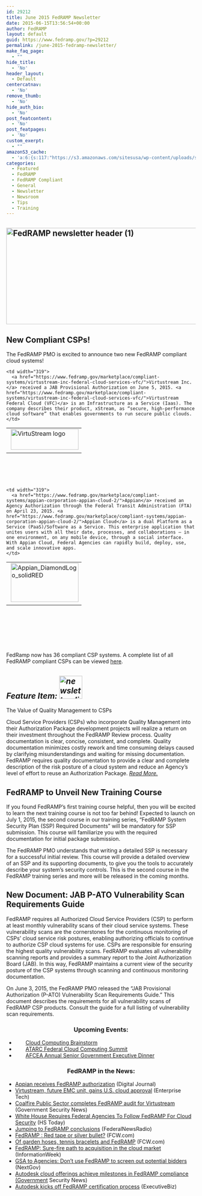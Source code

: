 ```yaml
---
id: 29212
title: June 2015 FedRAMP Newsletter
date: 2015-06-15T13:56:54+00:00
author: FedRAMP
layout: default
guid: https://www.fedramp.gov/?p=29212
permalink: /june-2015-fedramp-newsletter/
make_faq_page:
  - ""
hide_title:
  - 'No'
header_layout:
  - Default
centercatnav:
  - 'No'
remove_thumb:
  - 'No'
hide_auth_bio:
  - 'No'
post_featcontent:
  - 'No'
post_featpages:
  - 'No'
custom_exerpt:
  - ""
amazonS3_cache:
  - 'a:6:{s:117:"https://s3.amazonaws.com/sitesusa/wp-content/uploads/sites/482/2015/05/FedRAMP-newsletter-header-1-e1434390873102.png";i:27822;s:110:"https://s3.amazonaws.com/sitesusa/wp-content/uploads/sites/482/2015/02/VirtuStream-Logo-new-e1434390999575.png";i:15402;s:117:"https://s3.amazonaws.com/sitesusa/wp-content/uploads/sites/482/2015/02/Appian_DiamondLogo_solidRED-e1434032622483.jpg";i:28922;s:95:"https://s3.amazonaws.com/sitesusa/wp-content/uploads/sites/482/2015/06/newsletter_lightbulb.png";i:29552;s:102:"https://s3.amazonaws.com/sitesusa/wp-content/uploads/sites/482/2015/05/FedRAMP-newsletter-header-1.png";a:1:{s:9:"timestamp";i:1485460718;}s:103:"https://s3.amazonaws.com/sitesusa/wp-content/uploads/sites/482/2015/06/newsletter_lightbulb-150x150.png";i:29552;}'
categories:
  - Featured
  - FedRAMP
  - FedRAMP Compliant
  - General
  - Newsletter
  - Newsroom
  - Tips
  - Training
---
```

## [<img class="alignnone size-full wp-image-27822" src="https://s3.amazonaws.com/sitesusa/wp-content/uploads/sites/482/2015/05/FedRAMP-newsletter-header-1-e1434390873102.png" alt="FedRAMP newsletter header (1)" width="1000" height="256" />](https://s3.amazonaws.com/sitesusa/wp-content/uploads/sites/482/2015/05/FedRAMP-newsletter-header-1.png)

## New Compliant CSPs!

The FedRAMP PMO is excited to announce two new FedRAMP compliant cloud systems!

<table class=" aligncenter" style="height: 142px" width="500">
  <tr>
    <td width="123">
       <img class=" size-full wp-image-15402 aligncenter" src="https://s3.amazonaws.com/sitesusa/wp-content/uploads/sites/482/2015/02/VirtuStream-Logo-new-e1434390999575.png" alt="VirtuStream logo" width="180" height="55" />
    </td>
    
    <td width="319">
      <a href="https://www.fedramp.gov/marketplace/compliant-systems/virtustream-inc-federal-cloud-services-vfc/">Virtustream Inc.</a> received a JAB Provisional Authorization on June 5, 2015. <a href="https://www.fedramp.gov/marketplace/compliant-systems/virtustream-inc-federal-cloud-services-vfc/">Virtustream Federal Cloud (VFC)</a> is an Infrastructure as a Service (Iaas). The company describes their product, xStream, as “secure, high-performance cloud software” that enables governments to run secure public clouds.
    </td>
  </tr>
</table>

<table class=" aligncenter" style="height: 222px" width="500">
  <tr>
    <td width="123">
       <a href="https://s3.amazonaws.com/sitesusa/wp-content/uploads/sites/482/2015/02/Appian_DiamondLogo_solidRED-e1434032622483.jpg"><img class=" size-full wp-image-28922 aligncenter" src="https://s3.amazonaws.com/sitesusa/wp-content/uploads/sites/482/2015/02/Appian_DiamondLogo_solidRED-e1434032622483.jpg" alt="Appian_DiamondLogo_solidRED" width="180" height="103" /></a>
    </td>
    
    <td width="319">
      <a href="https://www.fedramp.gov/marketplace/compliant-systems/appian-corporation-appian-cloud-2/">Appian</a> received an Agency Authorization through the Federal Transit Administration (FTA) on April 23, 2015. <a href="https://www.fedramp.gov/marketplace/compliant-systems/appian-corporation-appian-cloud-2/">Appian Cloud</a> is a dual Platform as a Service (PaaS)/Software as a Service. This enterprise application that unites users with all their date, processes, and collaborations – in one environment, on any mobile device, through a social interface. With Appian Cloud, Federal Agencies can rapidly build, deploy, use, and scale innovative apps.
    </td>
  </tr>
</table>

FedRamp now has 36 compliant CSP systems. A complete list of all FedRAMP compliant CSPs can be viewed [here](https://www.fedramp.gov/marketplace/compliant-systems/virtustream-inc-federal-cloud-services-vfc/).

## _Feature Item: <img class="alignnone  wp-image-29552" src="https://s3.amazonaws.com/sitesusa/wp-content/uploads/sites/482/2015/06/newsletter_lightbulb.png" alt="newsletter_lightbulb" width="61" height="61" srcset="https://s3.amazonaws.com/sitesusa/wp-content/uploads/sites/482/2015/06/newsletter_lightbulb.png 268w, https://s3.amazonaws.com/sitesusa/wp-content/uploads/sites/482/2015/06/newsletter_lightbulb-150x150.png 150w" sizes="(max-width: 61px) 100vw, 61px" />_
  
The Value of Quality Management to CSPs

Cloud Service Providers (CSPs) who incorporate Quality Management into their Authorization Package development projects will realize a return on their investment throughout the FedRAMP Review process. Quality documentation is clear, concise, consistent, and complete. Quality documentation minimizes costly rework and time consuming delays caused by clarifying misunderstandings and waiting for missing documentation. FedRAMP requires quality documentation to provide a clear and complete description of the risk posture of a cloud system and reduce an Agency’s level of effort to reuse an Authorization Package. _[Read More.](https://www.fedramp.gov/?p=29282)_

## FedRAMP to Unveil New Training Course

If you found FedRAMP’s first training course helpful, then you will be excited to learn the next training course is not too far behind! Expected to launch on July 1, 2015, the second course in our training series, “FedRAMP System Security Plan (SSP) Required Documents” will be mandatory for SSP submission. This course will familiarize you with the required documentation for initial package submission.

The FedRAMP PMO understands that writing a detailed SSP is necessary for a successful initial review. This course will provide a detailed overview of an SSP and its supporting documents, to give you the tools to accurately describe your system’s security controls. This is the second course in the FedRAMP training series and more will be released in the coming months.

## New Document: JAB P-ATO Vulnerability Scan Requirements Guide

FedRAMP requires all Authorized Cloud Service Providers (CSP) to perform at least monthly vulnerability scans of their cloud service systems. These vulnerability scans are the cornerstones for the continuous monitoring of CSPs’ cloud service risk postures, enabling authorizing officials to continue to authorize CSP cloud systems for use. CSPs are responsible for ensuring the highest quality vulnerability scans. FedRAMP evaluates all vulnerability scanning reports and provides a summary report to the Joint Authorization Board (JAB). In this way, FedRAMP maintains a current view of the security posture of the CSP systems through scanning and continuous monitoring documentation.

On June 3, 2015, the FedRAMP PMO released the “JAB Provisional Authorization (P-ATO) Vulnerability Scan Requirements Guide.” This document describes the requirements for all vulnerability scans of FedRAMP CSP products. Consult the guide for a full listing of vulnerability scan requirements.

<h3 style="text-align: center">
  Upcoming Events:
</h3>

  *        [Cloud Computing Brainstorm](https://www.fedramp.gov/event/cloud-computing-brainstorm/)
  *        [ATARC Federal Cloud Computing Summit](https://www.fedramp.gov/event/atarc-summit/)
  *        [AFCEA Annual Senior Government Executive Dinner](https://www.fedramp.gov/event/8th-annual-senior-government-executive-dinner/)

<h3 style="text-align: center">
  FedRAMP in the News:
</h3>

  * [Appian receives FedRAMP authorization](http://www.digitaljournal.com/pr/2587261) (Digital Journal)
  * [Virtustream, future EMC unit, gains U.S. cloud approval](http://www.enterprisetech.com/2015/06/11/virtustream-future-emc-unit-gains-u-s-cloud-approval/) (Enterprise Tech)
  * [Coalfire Public Sector completes FedRAMP audit for Virtustream](http://www.gsnmagazine.com/article/44691/coalfire_public_sector_completes_fedramp_audit_vir) (Government Security News)
  * [White House Requires Federal Agencies To Follow FedRAMP For Cloud Security](http://www.hstoday.us/briefings/industry-news/single-article/white-house-requires-federal-agencies-to-follow-fedramp-for-cloud-security/59c496d796068d5cf4f89c926d29dbdb.html) (HS Today)
  * [Jumping to FedRAMP conclusions](http://www.federalnewsradio.com/445/3875523/Jumping-to-FedRAMP-conclusions) (FederalNewsRadio)
  * [FedRAMP : Red tape or silver bullet?](http://fcw.com/articles/2015/06/17/red-tape-or-silver-bullet.aspx) (FCW.com)
  * [Of garden hoses, tennis bracelets and FedRAMP](http://fcw.com/articles/2015/06/10/cloud-applications-gsa.aspx) (FCW.com)
  * [FedRAMP: Sure-fire path to acquisition in the cloud market](http://www.informationweek.com/cloud/infrastructure-as-a-service/fedramp-sure-fire-path-to-acquisition-in-the-cloud-market/d/d-id/1320637) (InformationWeek)
  * [GSA to Agencies: Don’t use FedRAMP to screen out potential bidders](http://www.nextgov.com/emerging-tech/emerging-tech-blog/2015/06/gsa-agencies-dont-use-fedramp-screen-out-potential-bidders/114256/) (NextGov)
  * [Autodesk cloud offerings achieve milestones in FedRAMP compliance (Government](http://www.gsnmagazine.com/article/44581/autodesk_cloud_offerings_achieve_milestone_fedramp) Security News)
  * [Autodesk kicks off FedRAMP certification process](http://blog.executivebiz.com/2015/05/autodesk-kicks-off-fedramp-certification-process/) (ExecutiveBiz)

&nbsp;